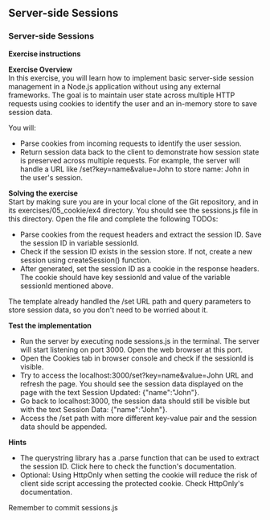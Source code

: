 ## Server-side Sessions

### Server-side Sessions

**Exercise instructions**

**Exercise Overview**  
In this exercise, you will learn how to implement basic server-side session management in a Node.js application without using any external frameworks. The goal is to maintain user state across multiple HTTP requests using cookies to identify the user and an in-memory store to save session data.

You will:
  - Parse cookies from incoming requests to identify the user session.
  - Return session data back to the client to demonstrate how session state is preserved across multiple requests.
For example, the server will handle a URL like /set?key=name&value=John to store name: John in the user's session.

**Solving the exercise**  
Start by making sure you are in your local clone of the Git repository, and in its exercises/05_cookie/ex4 directory. You should see the sessions.js file in this directory. Open the file and complete the following TODOs:

  - Parse cookies from the request headers and extract the session ID. Save the session ID in variable sessionId.
  - Check if the session ID exists in the session store. If not, create a new session using createSession() function.
  - After generated, set the session ID as a cookie in the response headers. The cookie should have key sessionId and value of the variable sessionId mentioned above.

The template already handled the /set URL path and query parameters to store session data, so you don't need to be worried about it.


**Test the implementation**  
  - Run the server by executing node sessions.js in the terminal. The server will start listening on port 3000. Open the web browser at this port.
  - Open the Cookies tab in browser console and check if the sessionId is visible.
  - Try to access the localhost:3000/set?key=name&value=John URL and refresh the page. You should see the session data displayed on the page with the text Session Updated: {"name":"John"}.
  - Go back to localhost:3000, the session data should still be visible but with the text Session Data: {"name":"John"}.
  - Access the /set path with more different key-value pair and the session data should be appended.

**Hints**  
  - The querystring library has a .parse function that can be used to extract the session ID. Click here to check the function's documentation.
  - Optional: Using HttpOnly when setting the cookie will reduce the risk of client side script accessing the protected cookie. Check HttpOnly's documentation.


Remember to commit sessions.js

